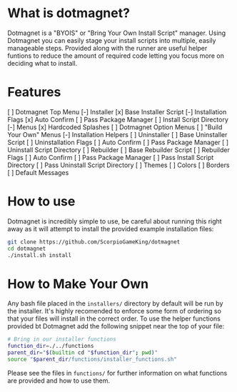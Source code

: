 # What is dotmagnet?

Dotmagnet is a "BYOIS" or "Bring Your Own Install Script" manager. Using Dotmagnet you can easily stage your install
scripts into multiple, easily manageable steps. Provided along with the runner are useful helper funtions to reduce
the amount of required code letting you focus more on deciding what to install. 

# Features

[ ] Dotmagnet Top Menu
[-] Installer
    [x] Base Installer Script
    [-] Installation Flags
        [x] Auto Confirm
        [ ] Pass Package Manager
        [ ] Install Script Directory
[-] Menus
    [x] Hardcoded Splashes
    [ ] Dotmagnet Option Menus
    [ ] "Build Your Own" Menus
[-] Installation Helpers
[ ] Uninstaller
    [ ] Base Uninstaller Script
    [ ] Uninstallation Flags
        [ ] Auto Confirm
        [ ] Pass Package Manager
        [ ] Uninstall Script Directory
[ ] Rebuilder
    [ ] Base Rebuilder Script
    [ ] Rebuilder Flags
        [ ] Auto Confirm
        [ ] Pass Package Manager
        [ ] Pass Install Script Directory
        [ ] Pass Uninstall Script Directory
[ ] Themes
    [ ] Colors
    [ ] Borders
    [ ] Default Messages

# How to use

Dotmagnet is incredibly simple to use, be careful about running this right away as it will attempt to install the provided
example installation files:

```sh
git clone https://github.com/ScorpioGameKing/dotmagnet
cd dotmagnet
./install.sh install
```

# How to Make Your Own

Any bash file placed in the `installers/` directory by default will be run by the installer. It's highly recomended to
enforce some form of ordering so that your files will install in the correct order. To use the helper functions provided
bt Dotmagnet add the following snippet near the top of your file:

```sh
# Bring in our installer functions
function_dir=./../functions
parent_dir="$(builtin cd "$function_dir"; pwd)"
source "$parent_dir/functions/installer_functions.sh"
```

Please see the files in `functions/` for further information on what functions are provided and how to use them.
